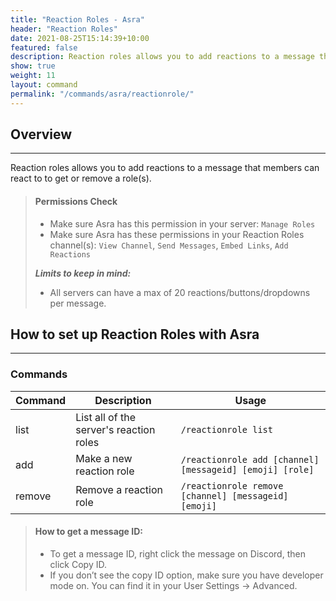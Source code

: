 ```yaml
---
title: "Reaction Roles - Asra"
header: "Reaction Roles"
date: 2021-08-25T15:14:39+10:00
featured: false
description: Reaction roles allows you to add reactions to a message that members can react to to get or remove a role(s).
show: true
weight: 11
layout: command
permalink: "/commands/asra/reactionrole/"
---
```


## Overview 
_________________
Reaction roles allows you to add reactions to a message that members can react to to get or remove a role(s).

> #### Permissions Check
>
> - Make sure Asra has this permission in your server: `Manage Roles`
> - Make sure Asra has these permissions in your Reaction Roles channel(s): 
> `View Channel`, `Send Messages`, `Embed Links`, `Add Reactions`
>
> ***Limits to keep in mind:***
>
> - All servers can have a max of 20 reactions/buttons/dropdowns per message.

## How to set up Reaction Roles with Asra
_________________

### Commands

| Command              | Description                                        | Usage                                                    |
| -------------------- | ---------------------------------------------------| -------------------------------------------------------- |
| list                 | List all of the server's reaction roles            | `/reactionrole list`                                     |
| add                  | Make a new reaction role                           | `/reactionrole add [channel] [messageid] [emoji] [role]` |
| remove               | Remove a reaction role                             | `/reactionrole remove [channel] [messageid] [emoji]`     |

> #### How to get a message ID:
>
> - To get a message ID, right click the message on Discord, then click Copy ID.
> - If you don’t see the copy ID option, make sure you have developer mode on. You can find it in your User Settings -> Advanced.